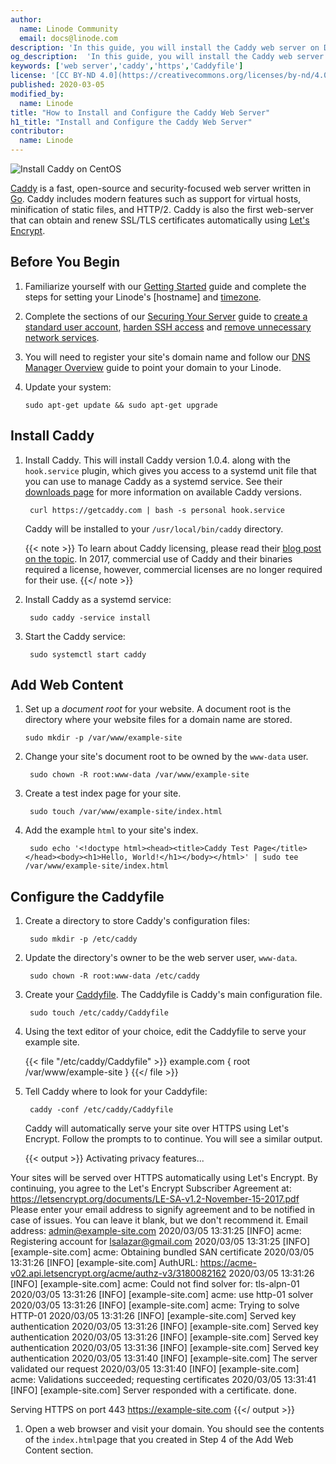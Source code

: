 ```yaml
---
author:
  name: Linode Community
  email: docs@linode.com
description: 'In this guide, you will install the Caddy web server on Debian 10. You will also configure Caddy to serve your site''s domain over HTTPS.'
og_description:  'In this guide, you will install the Caddy web server on Debian 10. You will also configure Caddy to serve your site''s domain over HTTPS.'
keywords: ['web server','caddy','https','Caddyfile']
license: '[CC BY-ND 4.0](https://creativecommons.org/licenses/by-nd/4.0)'
published: 2020-03-05
modified_by:
  name: Linode
title: "How to Install and Configure the Caddy Web Server"
h1_title: "Install and Configure the Caddy Web Server"
contributor:
  name: Linode
---
```


![Install Caddy on CentOS](Caddy.jpg)

[Caddy](https://caddyserver.com/) is a fast, open-source and security-focused web server written in [Go](https://golang.org/). Caddy includes modern features such as support for virtual hosts, minification of static files, and HTTP/2. Caddy is also the first web-server that can obtain and renew SSL/TLS certificates automatically using [Let's Encrypt](https://letsencrypt.org/).

## Before You Begin

1.  Familiarize yourself with our [Getting Started](/docs/getting-started) guide and complete the steps for setting your Linode's [hostname] and [timezone](/docs/getting-started/#set-the-timezone).

2.  Complete the sections of our [Securing Your Server](/docs/security/securing-your-server) guide to [create a standard user account](/docs/security/securing-your-server/#add-a-limited-user-account), [harden SSH access](/docs/security/securing-your-server/#harden-ssh-access) and [remove unnecessary network services](/docs/security/securing-your-server/#remove-unused-network-facing-services).

3.  You will need to register your site's domain name and follow our [DNS Manager Overview](/docs/networking/dns/dns-manager-overview#add-records) guide to point your domain to your Linode.

4.  Update your system:

        sudo apt-get update && sudo apt-get upgrade

## Install Caddy

1. Install Caddy. This will install Caddy version 1.0.4. along with the `hook.service` plugin, which gives you access to a systemd unit file that you can use to manage Caddy as a systemd service. See their [downloads page](https://caddyserver.com/v1/download) for more information on available Caddy versions.

        curl https://getcaddy.com | bash -s personal hook.service

    Caddy will be installed to your `/usr/local/bin/caddy` directory.

    {{< note >}}
To learn about Caddy licensing, please read their [blog post on the topic](https://caddyserver.com/v1/blog/announcing-caddy-1_0-caddy-2-caddy-enterprise). In 2017, commercial use of Caddy and their binaries required a license, however, commercial licenses are no longer required for their use.
    {{</ note >}}

1. Install Caddy as a systemd service:

        sudo caddy -service install

1. Start the Caddy service:

        sudo systemctl start caddy

## Add Web Content

1.  Set up a *document root* for your website. A document root is the directory where your website files for a domain name are stored.

        sudo mkdir -p /var/www/example-site

1. Change your site's document root to be owned by the `www-data` user.

        sudo chown -R root:www-data /var/www/example-site

1. Create a test index page for your site.

        sudo touch /var/www/example-site/index.html

1. Add the example `html` to your site's index.

        sudo echo '<!doctype html><head><title>Caddy Test Page</title></head><body><h1>Hello, World!</h1></body></html>' | sudo tee /var/www/example-site/index.html

## Configure the Caddyfile

1. Create a directory to store Caddy's configuration files:

        sudo mkdir -p /etc/caddy

1. Update the directory's owner to be the web server user, `www-data`.

        sudo chown -R root:www-data /etc/caddy

1. Create your [Caddyfile](https://caddyserver.com/docs/caddyfile-tutorial). The Caddyfile is Caddy's main configuration file.

        sudo touch /etc/caddy/Caddyfile

1. Using the text editor of your choice, edit the Caddyfile to serve your example site.

      {{< file "/etc/caddy/Caddyfile" >}}
example.com {
    root /var/www/example-site
}
      {{</ file >}}

1. Tell Caddy where to look for your Caddyfile:

        caddy -conf /etc/caddy/Caddyfile

    Caddy will automatically serve your site over HTTPS using Let's Encrypt. Follow the prompts to to continue. You will see a similar output.

    {{< output >}}
Activating privacy features...

Your sites will be served over HTTPS automatically using Let's Encrypt.
By continuing, you agree to the Let's Encrypt Subscriber Agreement at:
  https://letsencrypt.org/documents/LE-SA-v1.2-November-15-2017.pdf
Please enter your email address to signify agreement and to be notified
in case of issues. You can leave it blank, but we don't recommend it.
  Email address: admin@example-site.com
2020/03/05 13:31:25 [INFO] acme: Registering account for lsalazar@gmail.com
2020/03/05 13:31:25 [INFO] [example-site.com] acme: Obtaining bundled SAN certificate
2020/03/05 13:31:26 [INFO] [example-site.com] AuthURL: https://acme-v02.api.letsencrypt.org/acme/authz-v3/3180082162
2020/03/05 13:31:26 [INFO] [example-site.com] acme: Could not find solver for: tls-alpn-01
2020/03/05 13:31:26 [INFO] [example-site.com] acme: use http-01 solver
2020/03/05 13:31:26 [INFO] [example-site.com] acme: Trying to solve HTTP-01
2020/03/05 13:31:26 [INFO] [example-site.com] Served key authentication
2020/03/05 13:31:26 [INFO] [example-site.com] Served key authentication
2020/03/05 13:31:26 [INFO] [example-site.com] Served key authentication
2020/03/05 13:31:36 [INFO] [example-site.com] Served key authentication
2020/03/05 13:31:40 [INFO] [example-site.com] The server validated our request
2020/03/05 13:31:40 [INFO] [example-site.com] acme: Validations succeeded; requesting certificates
2020/03/05 13:31:41 [INFO] [example-site.com] Server responded with a certificate.
done.

Serving HTTPS on port 443
https://example-site.com
    {{</ output >}}

1. Open a web browser and visit your domain. You should see the contents of the `index.html`page that you created in Step 4 of the Add Web Content section.
